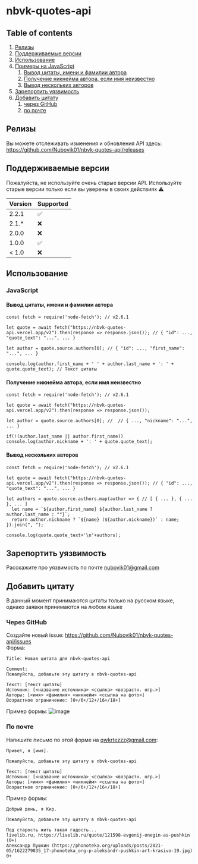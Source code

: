 # nbvk-quotes-api

## Table of contents
1. [Релизы](#Releases)
2. [Поддерживаемые версии](#supported)
3. [Использование](#HowToUse)
  1. [Примеры на JavaScript](#HowToUse-JavaScript-0)
     1. [Вывод цитаты, имени и фамилии автора](#JavaScript-0)
     2. [Получение никнейма автора, если имя неизвестно](#JavaScript-1)
     3. [Вывод нескольких авторов](#JavaScript-2)
4. [Зарепортить уязвимость](#report-a-vulnerability)
5. [Добавить цитату](#add-your-quote)
   1. [через GitHub](#add-your-quote-gh)
   2. [по почте](#add-your-quote-email)

<a name="Releases"></a>
## Релизы
Вы можете отслеживать изменения и обновления API здесь: https://github.com/Nubovik01/nbvk-quotes-api/releases

<a name="supported"></a>
## Поддерживаемые версии
Пожалуйста, не используйте очень старые версии API. Используйте старые версии только если вы уверены в своих действиях ⚠️

| Version | Supported  |
| ------- | ---------- |
| 2.2.1   | ✅        |
| 2.1.\*  | ❌        |
| 2.0.0   | ❌        |
| 1.0.0   | ✅        |
| < 1.0   | ❌        |

<a name="HowToUse"></a> 
## Использование

<a name="HowToUse-JavaScript-0"></a>
### JavaScript

<a name="JavaScript-0"></a> 
#### Вывод цитаты, имени и фамилии автора

```
const fetch = require('node-fetch'); // v2.6.1

let quote = await fetch("https://nbvk-quotes-api.vercel.app/v2").then(response => response.json()); // { "id": ..., "quote_text": "...", ... }

let author = quote.source.authors[0]; // { "id": ..., "first_name": "...", ... }

console.log(author.first_name + ' ' + author.last_name + ': ' + quote.quote_text); // Текст цитаты
```

<a name="JavaScript-1"></a> 
#### Получение никнейма автора, если имя неизвестно

```
const fetch = require('node-fetch'); // v2.6.1

let quote = await fetch("https://nbvk-quotes-api.vercel.app/v2").then(response => response.json());

let author = quote.source.authors[0]; //  // { ..., "nickname": "...", ... }

if(!(author.last_name || author.first_name)) console.log(author.nickname + ': ' + quote.quote_text);
```

<a name="JavaScript-2"></a> 
#### Вывод нескольких авторов
```
const fetch = require('node-fetch'); // v2.6.1

let quote = await fetch("https://nbvk-quotes-api.vercel.app/v2").then(response => response.json()); // { "id": ..., "quote_text": "...", ... }

let authors = quote.source.authors.map(author => { // [ { ... }, { ... }, ... ]
  let name = `${author.first_name} ${author.last_name ? author.last_name : ""}`;
  return author.nickname ? `${name} (${author.nickname})` : name;
}).join(", ");

console.log(quote.quote_text+'\n'+authors);
```

<a name="report-a-vulnerability"></a>
## Зарепортить уязвимость
Расскажите про уязвимость по почте nubovik01@gmail.com

<a name="add-your-quote"></a>
## Добавить цитату
В данный момент принимаются цитаты только на русском языке, однако заявки принимаются на любом языке

<a name="add-your-quote-gh"></a>
### Через GitHub
Создайте новый issue: https://github.com/Nubovik01/nbvk-quotes-api/issues
<br>Форма: 
```
Title: Новая цитата для nbvk-quotes-api

Comment:
Пожалуйста, добавьте эту цитату в nbvk-quotes-api

Текст: [текст цитаты]
Источник: [<название источника> <ссылка> <возрастн. огр.>]
Авторы: [<имя> <фамилия> <никнейм> <ссылка на фото>]
Возрастное ограничение: [0+/6+/12+/16+/18+]
```
Пример формы:
![image](https://user-images.githubusercontent.com/50026919/226184092-ce19ba00-681e-464f-b340-0e03811c05ce.png)

<a name="add-your-quote-email"></a>
### По почте
Напишите письмо по этой форме на qwkrtezzz@gmail.com:
```
Привет, я [имя].

Пожалуйста, добавьте эту цитату в nbvk-quotes-api

Текст: [текст цитаты]
Источник: [<название источника> <ссылка> <возрастн. огр.>]
Авторы: [<имя> <фамилия> <никнейм> <ссылка на фото>]
Возрастное ограничение: [0+/6+/12+/16+/18+]

```
Пример формы:
```
Добрый день, я Кир.

Пожалуйста, добавьте эту цитату в nbvk-quotes-api

Под старость жить такая гадость...
livelib.ru, https://livelib.ru/quote/121598-evgenij-onegin-as-pushkin (0+)
Александр Пушкин (https://phonoteka.org/uploads/posts/2021-05/1622279835_17-phonoteka_org-p-aleksandr-pushkin-art-krasivo-19.jpg)
0+
```
